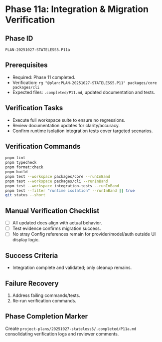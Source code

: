 # Phase 11a: Integration & Migration Verification

## Phase ID
`PLAN-20251027-STATELESS5.P11a`

## Prerequisites
- Required: Phase 11 completed.
- Verification: `rg "@plan:PLAN-20251027-STATELESS5.P11" packages/core packages/cli`
- Expected files: `.completed/P11.md`, updated documentation and tests.

## Verification Tasks
- Execute full workspace suite to ensure no regressions.
- Review documentation updates for clarity/accuracy.
- Confirm runtime isolation integration tests cover targeted scenarios.

## Verification Commands
```bash
pnpm lint
pnpm typecheck
pnpm format:check
pnpm build
pnpm test --workspace packages/core --runInBand
pnpm test --workspace packages/cli --runInBand
pnpm test --workspace integration-tests --runInBand
pnpm test --filter "runtime isolation" --runInBand || true
git status --short
```

## Manual Verification Checklist
- [ ] All updated docs align with actual behavior.
- [ ] Test evidence confirms migration success.
- [ ] No stray Config references remain for provider/model/auth outside UI display logic.

## Success Criteria
- Integration complete and validated; only cleanup remains.

## Failure Recovery
1. Address failing commands/tests.
2. Re-run verification commands.

## Phase Completion Marker
Create `project-plans/20251027-stateless5/.completed/P11a.md` consolidating verification logs and reviewer comments.
